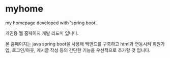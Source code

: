 # myhome
my homepage developed with 'spring boot'.

개인용 웹 홈페이지 개발 리드미 입니다.

본 홈페이지는 java spring boot을 사용해 백앤드를 구축하고 html과 연동시켜
회원가입, 로그인/아웃, 게시글 작성 등의 간단한 기능을 우선적으로 추가할 것 입니다.

